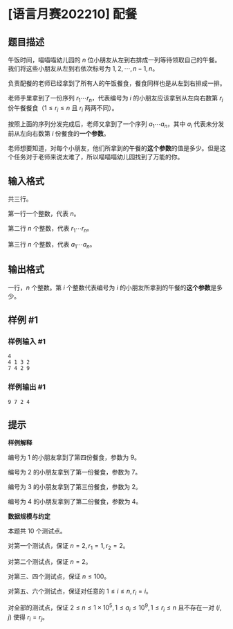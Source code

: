 # [语言月赛202210] 配餐

## 题目描述

午饭时间，喵喵喵幼儿园的 $n$ 位小朋友从左到右排成一列等待领取自己的午餐。我们将这些小朋友从左到右依次标号为 $1, 2, \cdots , n - 1, n$。

负责配餐的老师已经拿到了所有人的午饭餐食，餐食同样也是从左到右排成一排。

老师手里拿到了一份序列 $r _ 1 \cdots r _ n$，代表编号为 $i$ 的小朋友应该拿到从左向右数第 $r _ i$ 份午餐餐食（$1 \leq r _ i \leq n$ 且 $r _ i$ 两两不同）。

按照上面的序列分发完成后，老师又拿到了一个序列 $a _ 1 \cdots a _ n$，其中 $a _ i$ 代表未分发前从左向右数第 $i$ 份餐食的**一个参数**。

老师想要知道，对每个小朋友，他们所拿到的午餐的**这个参数**的值是多少。但是这个任务对于老师来说太难了，所以喵喵喵幼儿园找到了万能的你。

## 输入格式

共三行。

第一行一个整数，代表 $n$。

第二行 $n$ 个整数，代表 $r _ 1 \cdots r _ n$。

第三行 $n$ 个整数，代表 $a _ 1 \cdots a _ n$。

## 输出格式

一行，$n$ 个整数。第 $i$ 个整数代表编号为 $i$ 的小朋友所拿到的午餐的**这个参数**是多少。

## 样例 #1

### 样例输入 #1
```
4
4 1 3 2
7 4 2 9
```

### 样例输出 #1

```
9 7 2 4
```

## 提示

**样例解释**

编号为 $1$ 的小朋友拿到了第四份餐食，参数为 $9$。

编号为 $2$ 的小朋友拿到了第一份餐食，参数为 $7$。

编号为 $3$ 的小朋友拿到了第三份餐食，参数为 $2$。

编号为 $4$ 的小朋友拿到了第二份餐食，参数为 $4$。

**数据规模与约定**

本题共 $10$ 个测试点。

对第一个测试点，保证 $n = 2, r_1 = 1, r_2 = 2$。

对第二个测试点，保证 $n = 2$。

对第三、四个测试点，保证 $n \leq 100$。

对第五、六个测试点，保证对任意的 $1 \leq i \leq n, r _ i = i$。

对全部的测试点，保证 $2 \leq n \leq 1 \times 10 ^ 5, 1 \leq a _ i \leq 10 ^ 9, 1 \leq r _ i \leq n$ 且不存在一对 $(i, j)$ 使得 $r_i = r_j$。

